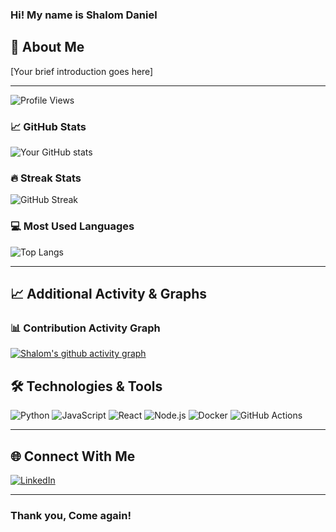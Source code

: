 ### Hi! My name is Shalom Daniel

## 🚀 About Me
[Your brief introduction goes here]

---

![Profile Views](https://komarev.com/ghpvc/?username=Shalomd6298&color=blue)

### 📈 GitHub Stats
![Your GitHub stats](https://github-readme-stats.vercel.app/api?username=Shalomd6298&show_icons=true&theme=radical&count_private=true&include_all_commits=true)

### 🔥 Streak Stats
![GitHub Streak](https://github-readme-streak-stats.herokuapp.com/?user=Shalomd6298&theme=radical)

### 💻 Most Used Languages
![Top Langs](https://github-readme-stats.vercel.app/api/top-langs/?username=Shalomd6298&layout=compact&theme=radical)

---

## 📈 Additional Activity & Graphs

### 📊 Contribution Activity Graph
[![Shalom's github activity graph](https://github-readme-activity-graph.vercel.app/graph?username=Shalomd6298&theme=dracula)](https://github.com/ashutosh00710/github-readme-activity-graph)


## 🛠️ Technologies & Tools
![Python](https://img.shields.io/badge/Python-3776AB?style=flat-square&logo=python&logoColor=white)
![JavaScript](https://img.shields.io/badge/JavaScript-F7DF1E?style=flat-square&logo=javascript&logoColor=black)
![React](https://img.shields.io/badge/React-20232A?style=flat-square&logo=react&logoColor=61DAFB)
![Node.js](https://img.shields.io/badge/Node.js-43853D?style=flat-square&logo=node.js&logoColor=white)
![Docker](https://img.shields.io/badge/Docker-2496ED?style=flat-square&logo=docker&logoColor=white)
![GitHub Actions](https://img.shields.io/badge/GitHub_Actions-2088FF?style=flat-square&logo=github-actions&logoColor=white)

---

## 🌐 Connect With Me
[![LinkedIn](https://img.shields.io/badge/LinkedIn-0077B5?style=flat-square&logo=linkedin&logoColor=white)](https://www.linkedin.com/in/shalom-daniel-72198a150/)

---

### Thank you, Come again!
